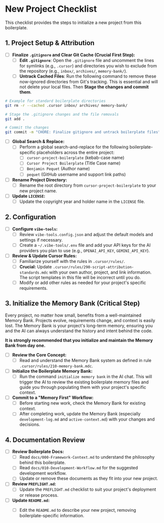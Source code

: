 # New Project Checklist

This checklist provides the steps to initialize a new project from this boilerplate.

## 1. Project Setup & Attribution

- [ ] **Finalize `.gitignore` and Clear Git Cache (Crucial First Step):**
  - [ ] **Edit `.gitignore`**: Open the `.gitignore` file and uncomment the lines for symlinks (e.g., `.cursor`) and directories you wish to exclude from the repository (e.g., `inbox/`, `archives/`, `memory-bank/`).
  - [ ] **Untrack Cached Files**: Run the following command to remove these now-ignored directories from Git's tracking. This is essential and will not delete your local files. Then **Stage the changes and commit them**.

```bash
# Example for standard boilerplate directories
git rm -r --cached .cursor inbox/ archives/ memory-bank/

# Stage the .gitignore changes and the file removals
git add .

# Commit the changes
git commit -m "CHORE: Finalize gitignore and untrack boilerplate files"
```

- [ ] **Global Search & Replace:**
  - [ ] Perform a global search-and-replace for the following boilerplate-specific placeholders across the entire project:
    - [ ] `cursor-project-boilerplate` (kebab-case name)
    - [ ] `Cursor Project Boilerplate` (Title Case name)
    - [ ] `Benjamin Pequet` (Author name)
    - [ ] `pequet` (GitHub username and support link paths)
- [ ] **Rename Project Directory:**
  - [ ] Rename the root directory from `cursor-project-boilerplate` to your new project name.
- [ ] **Update `LICENSE`:**
  - [ ] Update the copyright year and holder name in the `LICENSE` file.

## 2. Configuration

- [ ] **Configure `vibe-tools`:**
  - [ ] Review `vibe-tools.config.json` and adjust the default models and settings if necessary.
  - [ ] Create a `~/.vibe-tools/.env` file and add your API keys for the AI providers you plan to use (e.g., `OPENAI_API_KEY`, `GEMINI_API_KEY`).
- [ ] **Review & Update Cursor Rules:**
  - [ ] Familiarize yourself with the rules in `.cursor/rules/`.
  - [ ] **Crucial:** Update `.cursor/rules/290-script-attribution-standards.mdc` with your own author, project, and link information. The script templates in this file will be incorrect until you do.
  - [ ] Modify or add other rules as needed for your project's specific requirements.

## 3. Initialize the Memory Bank (Critical Step)

Every project, no matter how small, benefits from a well-maintained Memory Bank. Projects evolve, requirements change, and context is easily lost. The Memory Bank is your project's long-term memory, ensuring you and the AI can always understand the history and intent behind the code.

**It is strongly recommended that you initialize and maintain the Memory Bank from day one.**

- [ ] **Review the Core Concept:**
  - [ ] Read and understand the Memory Bank system as defined in rule `.cursor/rules/210-memory-bank.mdc`.
- [ ] **Initialize the Boilerplate Memory Bank:**
  - [ ] Run the command `initialize memory bank` in the AI chat. This will trigger the AI to review the existing boilerplate memory files and guide you through populating them with your project's specific context.
- [ ] **Commit to a "Memory First" Workflow:**
  - [ ] Before starting new work, check the Memory Bank for existing context.
  - [ ] After completing work, update the Memory Bank (especially `development-log.md` and `active-context.md`) with your changes and decisions.

## 4. Documentation Review

- [ ] **Review Boilerplate Docs:**
  - [ ] Read `docs/000-Framework-Context.md` to understand the philosophy behind this boilerplate.
  - [ ] Read `docs/010-Development-Workflow.md` for the suggested development workflow.
  - [ ] Update or remove these documents as they fit into your new project.
- [ ] **Review `PREFLIGHT.md`:**
  - [ ] Update the `PREFLIGHT.md` checklist to suit your project's deployment or release process.
- [ ] **Update `README.md`:**
  - [ ] Edit the `README.md` to describe your new project, removing boilerplate-specific information.

